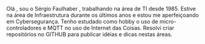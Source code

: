 Olá , sou o Sérgio Faulhaber ,  trabalhando na área de TI desde 1985. Estive na área de Infraestrutura durante os últimos anos e estou me aperfeiçoando em Cybersegurança. Tenho estudado como hobby o uso de micro-controladores e MQTT no uso de Internet das Coisas. Resolvi criar repositórios no GITHUB para publicar idéias e dicas nestas áreas.
